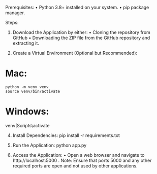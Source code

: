 Prerequisites:
• Python 3.8+ installed on your system.
• pip package manager.

Steps:
1. Download the Application by either:
    • Cloning the repository from GitHub
    • Downloading the ZIP file from the GitHub repository and extracting it.

2. Create a Virtual Environment (Optional but Recommended):
  # Mac:
    python -m venv venv
    source venv/bin/activate
   # Windows:
   venv|Scripts\activate
   
4. Install Dependencies:
    pip install -r requirements.txt
   
5. Run the Application:
  python app.py

7. Access the Application:
    • Open a web browser and navigate to http://localhost:5000 .
     Note: Ensure that ports 5000 and any other required ports are open and not used by other applications.
